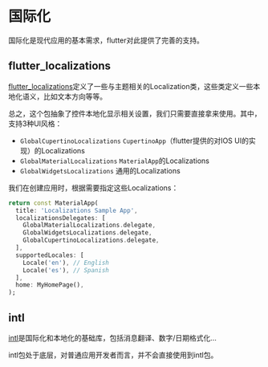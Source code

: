 # 国际化

国际化是现代应用的基本需求，flutter对此提供了完善的支持。

## flutter_localizations

[flutter_localizations](https://api.flutter.dev/flutter/flutter_localizations/flutter_localizations-library.html)定义了一些与主题相关的Localization类，这些类定义一些本地化语义，比如文本方向等等。

总之，这个包抽象了控件本地化显示相关设置，我们只需要直接拿来使用。其中，支持3种UI风格：

- `GlobalCupertinoLocalizations` `CupertinoApp`（flutter提供的对IOS UI的实现）的Localizations
- `GlobalMaterialLocalizations` `MaterialApp`的Localizations
- `GlobalWidgetsLocalizations` 通用的Localizations

我们在创建应用时，根据需要指定这些Localizations：

```dart
return const MaterialApp(
  title: 'Localizations Sample App',
  localizationsDelegates: [
    GlobalMaterialLocalizations.delegate,
    GlobalWidgetsLocalizations.delegate,
    GlobalCupertinoLocalizations.delegate,
  ],
  supportedLocales: [
    Locale('en'), // English
    Locale('es'), // Spanish
  ],
  home: MyHomePage(),
);
```

## intl

[intl](https://pub.dev/packages/intl)是国际化和本地化的基础库，包括消息翻译、数字/日期格式化...

intl包处于底层，对普通应用开发者而言，并不会直接使用到intl包。

